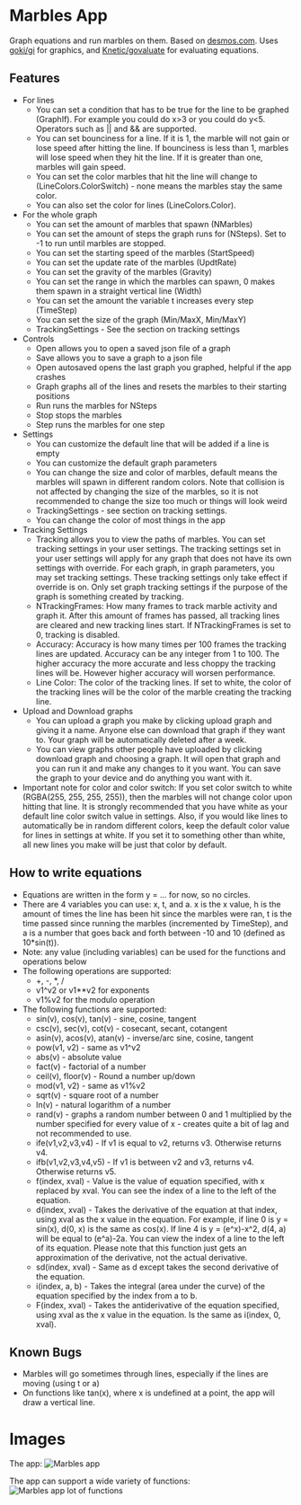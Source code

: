 # Marbles App

Graph equations and run marbles on them. Based on [desmos.com](https://desmos.com). Uses [goki/gi](https://github.com/goki/gi) for graphics, and [Knetic/govaluate](https://github.com/Knetic/govaluate) for evaluating equations.  

## Features

* For lines
  * You can set a condition that has to be true for the line to be graphed (GraphIf). For example you could do x>3 or you could do y<5. Operators such as || and && are supported.
  * You can set bounciness for a line. If it is 1, the marble will not gain or lose speed after hitting the line. If bounciness is less than 1, marbles will lose speed when they hit the line. If it is greater than one, marbles will gain speed.
  * You can set the color marbles that hit the line will change to (LineColors.ColorSwitch) - none means the marbles stay the same color.
  * You can also set the color for lines (LineColors.Color).
* For the whole graph
  * You can set the amount of marbles that spawn (NMarbles)
  * You can set the amount of steps the graph runs for (NSteps). Set to -1 to run until marbles are stopped.
  * You can set the starting speed of the marbles (StartSpeed)
  * You can set the update rate of the marbles (UpdtRate)
  * You can set the gravity of the marbles (Gravity)
  * You can set the range in which the marbles can spawn, 0 makes them spawn in a straight vertical line (Width)
  * You can set the amount the variable t increases every step (TimeStep)
  * You can set the size of the graph (Min/MaxX, Min/MaxY)
  * TrackingSettings - See the section on tracking settings
* Controls
  * Open allows you to open a saved json file of a graph
  * Save allows you to save a graph to a json file
  * Open autosaved opens the last graph you graphed, helpful if the app crashes
  * Graph graphs all of the lines and resets the marbles to their starting positions
  * Run runs the marbles for NSteps
  * Stop stops the marbles
  * Step runs the marbles for one step
* Settings
  * You can customize the default line that will be added if a line is empty
  * You can customize the default graph parameters
  * You can change the size and color of marbles, default means the marbles will spawn in different random colors. Note that collision is not affected by changing the size of the marbles, so it is not recommended to change the size too much or things will look weird
  * TrackingSettings - see section on tracking settings.
  * You can change the color of most things in the app
* Tracking Settings
  * Tracking allows you to view the paths of marbles. You can set tracking settings in your user settings. The tracking settings set in your user settings will apply for any graph that does not have its own settings with override. For each graph, in graph parameters, you may set tracking settings. These tracking settings only take effect if override is on. Only set graph tracking settings if the purpose of the graph is something created by tracking.
  * NTrackingFrames: How many frames to track marble activity and graph it. After this amount of frames has passed, all tracking lines are cleared and new tracking lines start. If NTrackingFrames is set to 0, tracking is disabled.
  * Accuracy: Accuracy is how many times per 100 frames the tracking lines are updated. Accuracy can be any integer from 1 to 100. The higher accuracy the more accurate and less choppy the tracking lines will be. However higher accuracy will worsen performance.
  * Line Color: The color of the tracking lines. If set to white, the color of the tracking lines will be the color of the marble creating the tracking line.
* Upload and Download graphs
  * You can upload a graph you make by clicking upload graph and giving it a name. Anyone else can download that graph if they want to. Your graph will be automatically deleted after a week.
  * You can view graphs other people have uploaded by clicking download graph and choosing a graph. It will open that graph and you can run it and make any changes to it you want. You can save the graph to your device and do anything you want with it.
* Important note for color and color switch: If you set color switch to white (RGBA(255, 255, 255, 255)), then the marbles will not change color upon hitting that line. It is strongly recommended that you have white as your default line color switch value in settings. Also, if you would like lines to automatically be in random different colors, keep the default color value for lines in settings at white. If you set it to something other than white, all new lines you make will be just that color by default.

## How to write equations

* Equations are written in the form y = ... for now, so no circles.
* There are 4 variables you can use: x, t, and a. x is the x value, h is the amount of times the line has been hit since the marbles were ran, t is the time passed since running the marbles (incremented by TimeStep), and a is a number that goes back and forth between -10 and 10 (defined as 10*sin(t)).
* Note: any value (including variables) can be used for the functions and operations below
* The following operations are supported:
  * +, -, \*, /
  * v1^v2 or v1\*\*v2 for exponents
  * v1%v2 for the modulo operation
* The following functions are supported:
  * sin(v), cos(v), tan(v) - sine, cosine, tangent
  * csc(v), sec(v), cot(v) - cosecant, secant, cotangent
  * asin(v), acos(v), atan(v) - inverse/arc sine, cosine, tangent
  * pow(v1, v2) - same as v1^v2
  * abs(v) - absolute value
  * fact(v) - factorial of a number
  * ceil(v), floor(v) - Round a number up/down
  * mod(v1, v2) - same as v1%v2
  * sqrt(v) - square root of a number
  * ln(v) - natural logarithm of a number
  * rand(v) - graphs a random number between 0 and 1 multiplied by the number specified for every value of x - creates quite a bit of lag and not recommended to use.
  * ife(v1,v2,v3,v4) - If v1 is equal to v2, returns v3. Otherwise returns v4. 
  * ifb(v1,v2,v3,v4,v5) - If v1 is between v2 and v3, returns v4. Otherwise returns v5.
  * f(index, xval) - Value is the value of equation specified, with x replaced by xval. You can see the index of a line to the left of the equation.
  * d(index, xval) - Takes the derivative of the equation at that index, using xval as the x value in the equation. For example, if line 0 is y = sin(x), d(0, x) is the same as cos(x). If line 4 is y = (e^x)-x^2, d(4, a) will be equal to (e^a)-2a. You can view the index of a line to the left of its equation. Please note that this function just gets an approximation of the derivative, not the actual derivative.
  * sd(index, xval) - Same as d except takes the second derivative of the equation.
  * i(index, a, b) - Takes the integral (area under the curve) of the equation specified by the index from a to b.
  * F(index, xval) - Takes the antiderivative of the equation specified, using xval as the x value in the equation. Is the same as i(index, 0, xval).

## Known Bugs

* Marbles will go sometimes through lines, especially if the lines are moving (using t or a)
* On functions like tan(x), where x is undefined at a point, the app will draw a vertical line. 

# Images

The app:
![Marbles app](https://github.com/kplat1/marblesInfo/raw/master/images/img1.png)

The app can support a wide variety of functions:
![Marbles app lot of functions](https://github.com/kplat1/marblesInfo/raw/master/images/img2.png)
